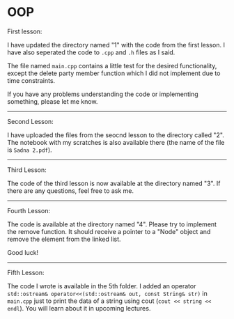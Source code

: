 # OOP

First lesson:

I have updated the directory named "1" with the code from the first lesson. I have also seperated the code to `.cpp` 
and `.h` files as I said.

The file named `main.cpp` contains a little test for the desired functionality, except the delete party member 
function which I did not implement due to time constraints. 

If you have any problems understanding the code or implementing something, please let me know.

---

Second Lesson:

I have uploaded the files from the seocnd lesson to the directory called "2". The notebook with my scratches is also available there (the name of the file is `Sadna 2.pdf`).

---

Third Lesson:

The code of the third lesson is now available at the directory named "3".
If there are any questions, feel free to ask me.

---

Fourth Lesson:

The code is available at the directory named "4". 
Please try to implement the remove function. It should receive a pointer to a "Node" object
and remove the element from the linked list.

Good luck!

---

Fifth Lesson:

The code I wrote is available in the 5th folder. 
I added an operator `std::ostream& operator<<(std::ostream& out, const String& str)` in `main.cpp` just to print the data of a string using cout (`cout << string << endl`).
You will learn about it in upcoming lectures.
